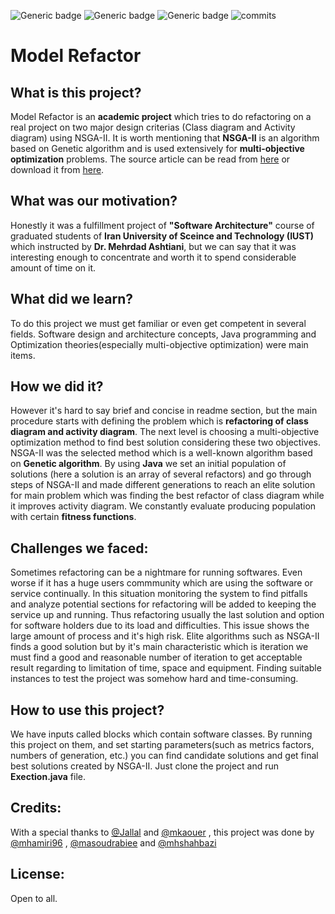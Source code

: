 ![Generic badge](https://img.shields.io/badge/Language-JAVA-red.svg) ![Generic badge](https://img.shields.io/badge/Status-UP-green.svg) ![Generic badge](https://img.shields.io/badge/TeamMembers-3-purple.svg) ![commits](https://badgen.net/github/commits/mhamiri96/Model-refactor/main)


# Model Refactor
## What is this project?
  Model Refactor is an **academic project** which tries to do refactoring on a real project on two major design criterias (Class diagram and Activity diagram) using NSGA-II. It is worth mentioning that **NSGA-II** is an algorithm based on Genetic algorithm and is used extensively for **multi-objective optimization** problems.
  The source article can be read from [here](https://www.researchgate.net/publication/282538487_Multi-view_refactoring_of_class_and_activity_diagrams_using_a_multi-objective_evolutionary_algorithm) or download it from [here](https://github.com/mhamiri96/Model-refactor/raw/main/2015_Multi-view%20refactoring%20of%20class%20and%20activity%20diagrams%20using%20a%20multi-objective%20evolutionary%20algorithm.pdf). 
  
## What was our motivation? 
Honestly it was a fulfillment project of **"Software Architecture"** course of graduated students of **Iran University of Sceince and Technology (IUST)** which instructed by **Dr. Mehrdad Ashtiani**, but we can say that it was interesting enough to concentrate and worth it to spend considerable amount of time on it.

## What did we learn?
To do this project we must get familiar or even get competent in several fields. Software design and architecture concepts, Java programming and Optimization theories(especially multi-objective optimization) were main items. 

## How we did it?
However it's hard to say brief and concise in readme section, but the main procedure starts with defining the problem which is **refactoring of class diagram and activity diagram**. The next level is choosing a multi-objective optimization method to find best solution considering these two objectives. NSGA-II was the selected method which is a well-known algorithm based on **Genetic algorithm**. By using **Java** we set an initial population of solutions (here a solution is an array of several refactors) and go through steps of NSGA-II and made different generations to reach an elite solution for main problem which was finding the best refactor of class diagram while it improves activity diagram. We constantly evaluate producing population with certain **fitness functions**.

## Challenges we faced:
Sometimes refactoring can be a nightmare for running softwares. Even worse if it has a huge users commmunity which are using the software or service continually. In this situation monitoring the system to find pitfalls and analyze potential sections for refactoring will be added to keeping the service up and running. Thus refactoring usually the last solution and option for software holders due to its load and difficulties. This issue shows the large amount of process and it's high risk. Elite algorithms such as NSGA-II finds a good solution but by it's main characteristic which is iteration we must find a good and reasonable number of iteration to get acceptable result regarding to limitation of time, space and equipment. Finding suitable instances to test the project was somehow hard and time-consuming.

## How to use this project?
We have inputs called blocks which contain software classes. By running this project on them, and set starting parameters(such as metrics factors, numbers of generation, etc.) you can find candidate solutions and get final best solutions created by NSGA-II. Just clone the project and run **Exection.java** file.

## Credits:
With a special thanks to [@Jallal](https://github.com/Jallal/) and [@mkaouer](https://github.com/mkaouer) , this project was done by [@mhamiri96](https://github.com/mhamiri96) , [@masoudrabiee](https://github.com/MasoudRabiee) and [@mhshahbazi](https://github.com/mhshahbazi)

## License:
Open to all.


